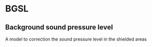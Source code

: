 BGSL
====

Background sound pressure level
-

A model to correction the sound pressure level in the shielded areas
